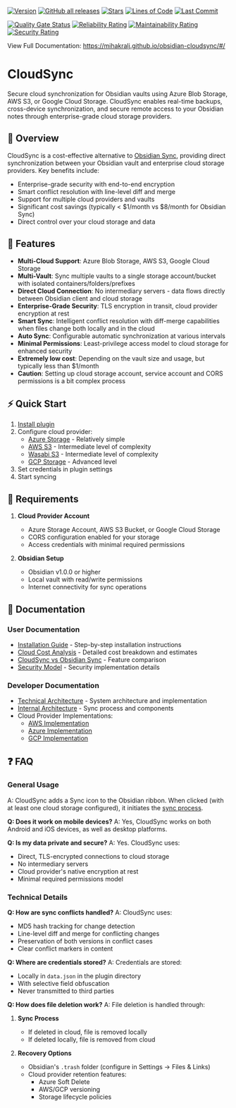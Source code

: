 [![Version](https://img.shields.io/github/v/release/mihakralj/obsidian-cloudsync)](https://github.com/mihakralj/obsidian-cloudsync) [![GitHub all releases](https://img.shields.io/github/downloads/mihakralj/obsidian-cloudsync/total?color=blue)](https://github.com/mihakralj/obsidian-cloudsync/releases)
 [![Stars](https://img.shields.io/github/stars/mihakralj/obsidian-cloudsync?style=flat)](https://github.com/mihakralj/obsidian-cloudsync/stargazers) [![Lines of Code](https://sonarcloud.io/api/project_badges/measure?project=mihakralj_obsidian-cloudsync&metric=ncloc)](https://sonarcloud.io/summary/overall?id=mihakralj_obsidian-cloudsync)  [![Last Commit](https://img.shields.io/github/last-commit/mihakralj/obsidian-cloudsync?color=blue)](https://github.com/mihakralj/obsidian-cloudsync/commits/main)


[![Quality Gate Status](https://sonarcloud.io/api/project_badges/measure?project=mihakralj_obsidian-cloudsync&metric=alert_status)](https://sonarcloud.io/summary/new_code?id=mihakralj_obsidian-cloudsync) [![Reliability Rating](https://sonarcloud.io/api/project_badges/measure?project=mihakralj_obsidian-cloudsync&metric=reliability_rating)](https://sonarcloud.io/summary/new_code?id=mihakralj_obsidian-cloudsync) [![Maintainability Rating](https://sonarcloud.io/api/project_badges/measure?project=mihakralj_obsidian-cloudsync&metric=sqale_rating)](https://sonarcloud.io/summary/new_code?id=mihakralj_obsidian-cloudsync) [![Security Rating](https://sonarcloud.io/api/project_badges/measure?project=mihakralj_obsidian-cloudsync&metric=security_rating)](https://sonarcloud.io/summary/new_code?id=mihakralj_obsidian-cloudsync)

View Full Documentation: https://mihakralj.github.io/obsidian-cloudsync/#/

# CloudSync

Secure cloud synchronization for Obsidian vaults using Azure Blob Storage, AWS S3, or Google Cloud Storage. CloudSync enables real-time backups, cross-device synchronization, and secure remote access to your Obsidian notes through enterprise-grade cloud storage providers.

## 🎯 Overview

CloudSync is a cost-effective alternative to [Obsidian Sync](/comparison.md), providing direct synchronization between your Obsidian vault and enterprise cloud storage providers. Key benefits include:
- Enterprise-grade security with end-to-end encryption
- Smart conflict resolution with line-level diff and merge
- Support for multiple cloud providers and vaults
- Significant cost savings (typically < $1/month vs $8/month for Obsidian Sync)
- Direct control over your cloud storage and data

## 🚀 Features

- **Multi-Cloud Support**: Azure Blob Storage, AWS S3, Google Cloud Storage
- **Multi-Vault**: Sync multiple vaults to a single storage account/bucket with isolated containers/folders/prefixes
- **Direct Cloud Connection**: No intermediary servers - data flows directly between Obsidian client and cloud storage
- **Enterprise-Grade Security**: TLS encryption in transit, cloud provider encryption at rest
- **Smart Sync**: Intelligent conflict resolution with diff-merge capabilities when files change both locally and in the cloud
- **Auto Sync**: Configurable automatic synchronization at various intervals
- **Minimal Permissions**: Least-privilege access model to cloud storage for enhanced security
- **Extremely low cost**: Depending on the vault size and usage, but typically less than $1/month
- **Caution**: Setting up cloud storage account, service account and CORS permissions is a bit complex process

## ⚡ Quick Start

1. [Install plugin](/install.md)
2. Configure cloud provider:
   - [Azure Storage](/azure.md) - Relatively simple
   - [AWS S3](/aws.md) - Intermediate level of complexity
   - [Wasabi S3](/wasabi.md) - Intermediate level of complexity
   - [GCP Storage](/gcp.md) - Advanced level
3. Set credentials in plugin settings
4. Start syncing

## 🔧 Requirements

1. **Cloud Provider Account**
   - Azure Storage Account, AWS S3 Bucket, or Google Cloud Storage
   - CORS configuration enabled for your storage
   - Access credentials with minimal required permissions

2. **Obsidian Setup**
   - Obsidian v1.0.0 or higher
   - Local vault with read/write permissions
   - Internet connectivity for sync operations

## 📖 Documentation

### User Documentation
- [Installation Guide](/install.md) - Step-by-step installation instructions
- [Cloud Cost Analysis](/cost.md) - Detailed cost breakdown and estimates
- [CloudSync vs Obsidian Sync](/comparison.md) - Feature comparison
- [Security Model](/security.md) - Security implementation details

### Developer Documentation
- [Technical Architecture](/architecture.md) - System architecture and implementation
- [Internal Architecture](/internals.md) - Sync process and components
- Cloud Provider Implementations:
  - [AWS Implementation](/awsFetch.md)
  - [Azure Implementation](/azureFetch.md)
  - [GCP Implementation](/gcpFetch.md)

## ❓ FAQ

### General Usage

A: CloudSync adds a Sync icon to the Obsidian ribbon. When clicked (with at least one cloud storage configured), it initiates the [sync process](/internals.md).

**Q: Does it work on mobile devices?**
A: Yes, CloudSync works on both Android and iOS devices, as well as desktop platforms.

**Q: Is my data private and secure?**
A: Yes. CloudSync uses:
- Direct, TLS-encrypted connections to cloud storage
- No intermediary servers
- Cloud provider's native encryption at rest
- Minimal required permissions model

### Technical Details

**Q: How are sync conflicts handled?**
A: CloudSync uses:
- MD5 hash tracking for change detection
- Line-level diff and merge for conflicting changes
- Preservation of both versions in conflict cases
- Clear conflict markers in content

**Q: Where are credentials stored?**
A: Credentials are stored:
- Locally in `data.json` in the plugin directory
- With selective field obfuscation
- Never transmitted to third parties

**Q: How does file deletion work?**
A: File deletion is handled through:
1. **Sync Process**
   - If deleted in cloud, file is removed locally
   - If deleted locally, file is removed from cloud

2. **Recovery Options**
   - Obsidian's `.trash` folder (configure in Settings → Files & Links)
   - Cloud provider retention features:
     - Azure Soft Delete
     - AWS/GCP versioning
     - Storage lifecycle policies
